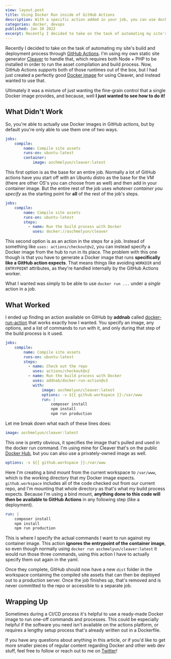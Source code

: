 ```yaml
---
view: layout.post
title: Using Docker Run inside of GitHub Actions
description: With a specific action added in your job, you can use docker run to fire off singular containerized processes during one of your deployment steps.
categories: docker, devops
published: Jan 10 2022
excerpt: Recently I decided to take on the task of automating my site's build and deployment process through GitHub Actions. I'm using my static site generator Cleaver to handle that, which requires Node + PHP to be installed in order to run the build process. Actions supports both of those runtimes out of the box, but I had just created a perfectly good Docker Image for using Cleaver, and wanted to use that.
---
```


Recently I decided to take on the task of automating my site's build and deployment process through [GitHub Actions](https://github.com/features/actions). I'm using my own static site generator [Cleaver](https://github.com/aschmelyun/cleaver) to handle that, which requires both Node + PHP to be installed in order to run the asset compilation and build process. Now, GitHub Actions _supports_ both of those runtimes out of the box, but I had just created a perfectly good [Docker image](https://github.com/aschmelyun/cleaver-docker) for using Cleaver, and instead wanted to use that.

Ultimately it was a mixture of just wanting the fine-grain control that a single Docker image provides, and because, well **I just wanted to see how to do it!**

## What Didn't Work

So, you're able to actually use Docker images in GitHub actions, but by default you're only able to use them one of two ways.

```yaml
jobs:
    compile:
        name: Compile site assets
        runs-on: ubuntu-latest
        container:
            image: aschmelyun/cleaver:latest
```

This first option is as the base for an entire job. Normally a lot of GitHub actions have you start off with an Ubuntu distro as the base for the VM (there are other OS's you can choose from as well) and then add in your container image. But the entire rest of the job uses _whatever container you specify_ as the starting point for **all** of the rest of the job's steps.

```yaml
jobs:
    compile:
        name: Compile site assets
        runs-on: ubuntu-latest
        steps:
          - name: Run the build process with Docker
            uses: docker://aschmelyun/cleaver
```

This second option is as an action in the steps for a job. Instead of something like `uses: actions/checkout@v2`, you can instead specify a Docker image from the hub to run in its place. The problem with this one though is that you have to generate a Docker image that runs **specifically like a GitHub action expects**. That means things like avoiding `WORKDIR` and `ENTRYPOINT` attributes, as they're handled internally by the GitHub Actions worker.

What I wanted was simply to be able to use `docker run ...` under a _single_ action in a job.

## What Worked

I ended up finding an action available on GitHub by **addnab** called [docker-run-action](https://github.com/addnab/docker-run-action) that works exactly how I wanted. You specify an image, any options, and a list of commands to run with it, and only during that step of the build process is it used.

```yaml
jobs:
    compile:
        name: Compile site assets
        runs-on: ubuntu-latest
        steps:
          - name: Check out the repo
            uses: actions/checkout@v2
          - name: Run the build process with Docker
            uses: addnab/docker-run-action@v3
            with:
                image: aschmelyun/cleaver:latest
                options: -v ${{ github.workspace }}:/var/www
                run: |
                    composer install
                    npm install
                    npm run production
```

Let me break down what each of these lines does:

```yaml
image: aschmelyun/cleaver:latest
```

This one is pretty obvious, it specifies the image that's pulled and used in the docker run command. I'm using mine for Cleaver that's on the public [Docker Hub](https://hub.docker.com/r/aschmelyun/cleaver), but you can also use a privately-owned image as well.

```yaml
options: -v ${{ github.workspace }}:/var/www
```

Here I'm creating a bind mount from the current workspace to `/var/www`, which is the working directory that my Docker image expects. `github.workspace` includes all of the code checked out from our current repo, and I'm mounting that whole directory as that's what my build process expects. Because I'm using a bind mount, **anything done to this code will then be available to GitHub Actions** in any following step (like a deployment).

```yaml
run: |
    composer install
    npm install
    npm run production
```

This is where I specify the actual commands I want to run against my container image. This action **ignores the entrypoint of the container image**, so even though normally using `docker run aschmelyun/cleaver:latest` it would run those three commands, using this action I have to actually specify them out again in the yaml. 

Once they complete, GitHub should now have a new `dist` folder in the workspace containing the compiled site assets that can then be deployed out to a production server. Once the job finishes up, that's removed and is never committed to the repo or accessible to a separate job.

## Wrapping Up

Sometimes during a CI/CD process it's helpful to use a ready-made Docker image to run one-off commands and processes. This could be especially helpful if the software you need isn't available on the actions platform, or requires a lengthy setup process that's already written out in a Dockerfile.

If you have any questions about anything in this article, or if you'd like to get more smaller pieces of regular content regarding Docker and other web dev stuff, feel free to follow or reach out to me on [Twitter](https://twitter.com/aschmelyun)!